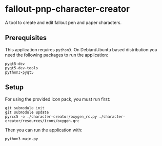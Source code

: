 # fallout-pnp-character-creator
A tool to create and edit fallout pen and paper characters.

## Prerequisites

This application requires `python3`. On Debian/Ubuntu based
distribution you need the following packages to run the application:


```
pyqt5-dev
pyqt5-dev-tools
python3-pyqt5

```

## Setup

For using the provided icon pack, you must run first:

```
git submodule init
git submodule update
pyrcc5 -o ./character-creator/oxygen_rc.py ./character-creator/resources/icons/oxygen.qrc
```

Then you can run the application with:

``python3 main.py``
